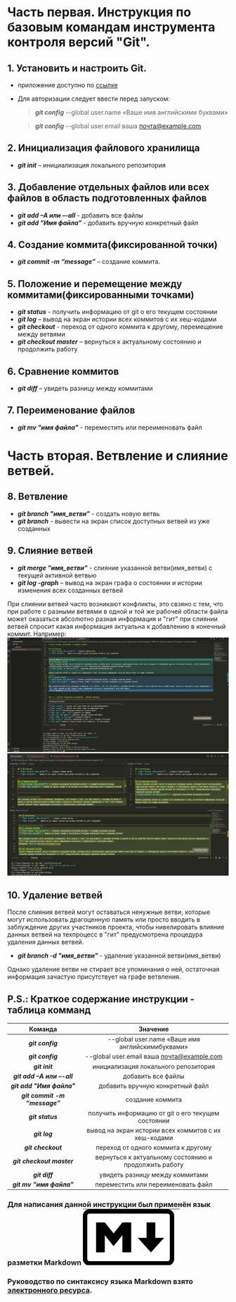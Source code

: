 # Часть первая. Инструкция по базовым командам инструмента контроля версий "Git".

## 1. Установить и настроить Git.
* приложение доступно по [ссылке](https://git-scm.com/)
* Для авторизации следует ввести перед запуском:

   >_**git config**_ --global user.name «Ваше имя английскими буквами»

   >_**git config**_ --global user.email ваша почта@example.com

## 2. Инициализация файлового хранилища
* _**git init**_ – инициализация локального репозитория

## 3. Добавление отдельных файлов или всех файлов в область подготовленных файлов
* _**git add –A или –-all**_ - добавить все файлы
* _**git add  "Имя файла"**_ - добавить вручную конкретный файл

## 4. Создание коммита(фиксированной точки)

* _**git commit -m “message”**_ – создание коммита.

## 5. Положение и перемещение между коммитами(фиксированными точками)

* _**git status**_ - получить информацию от git о его текущем состоянии
* _**git log**_ – вывод на экран истории всех коммитов с их хеш-кодами
* _**git checkout**_ - переход от одного коммита к другому, перемещение между ветвями
* _**git checkout master**_ – вернуться к актуальному состоянию и продолжить работу

## 6. Сравнение коммитов

* _**git diff**_ – увидеть разницу между коммитами

## 7. Переименование файлов
* _**git mv "имя файла"**_ - переместить или переименовать файл

# Часть вторая. Ветвление и слияние ветвей.

## 8. Ветвление
* _**git branch "имя_ветви"**_ - создать новую ветвь
* _**git branch**_ - вывести на экран список доступных ветвей из уже созданных

## 9. Слияние ветвей
* _**git merge "имя_ветви"**_ - слияние указанной ветви(имя_ветви) с текущей активной ветвью
* _**git log -graph**_ – вывод на экран графа о состоянии и истории изменения всех созданных ветвей

При слиянии ветвей часто возникают конфликты, это свзяно с тем, что при работе с разными ветвями в одной и той же рабочей области файла может оказаться абсолютно разная информация и "гит" при слиянии ветвей спросит какая информация актуальна к добавлению в конечный коммит.
Например:
![Пример конфликта](Conflictexample.png)
![Запрос на разрешение](Comparingrequest.png)


## 10. Удаление ветвей
 После слияния ветвей  могут оставаться ненужные ветви, которые могут использовать драгоценную память или просто вводить в заблуждение других участников проекта, чтобы нивелировать влияние данных ветвей на техпроцесс в "гит" предусмотрена процедура удаления данных ветвей.
* _**git branch -d "имя_ветви"**_ - удаление указанной ветви(имя_ветви) 

Однако удаление ветви не стирает все упоминания о ней, остаточная информация зачастую присутствует на графе ветвления.


## P.S.: Краткое содержание инструкции - таблица комманд

|Команда|Значение|
|:---------------------------:|:------------------------------------------------:|
|_**git config**_|--global user.name «Ваше имя английскимибуквами»|
|_**git config**_|--global user.email ваша почта@example.com|
|_**git init**_|инициализация локального репозитория|
|_**git add –A или –-all**_|добавить все файлы|
|_**git add "Имя файла"**_|добавить вручную конкретный файл|
_**git commit -m “message”**_|создание коммита|
|_**git status**_|получить информацию от git о его текущем состоянии|
|_**git log**_|вывод на экран истории всех коммитов с их хеш-кодами|
|_**git checkout**_|переход от одного коммита к другому|
|_**git checkout master**_|вернуться к актуальному состоянию и продолжить работу|
|_**git diff**_|увидеть разницу между коммитами|
|_**git mv "имя файла"**_|переместить или переименовать файл|

### Для написания данной инструкции был применён язык разметки Markdown ![Markdown](2022-10-16_16-16-02.png)
### Руководство по синтаксису языка Markdown взято [электронного ресурса](https://texterra.ru/blog/ischerpyvayushchaya-shpargalka-po-sintaksisu-razmetki-markdown-na-zametku-avtoram-veb-razrabotchikam.html).

[def]: Conflict